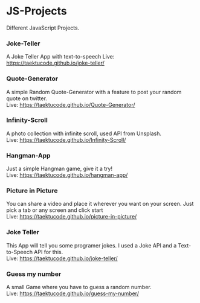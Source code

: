 # JS-Projects

Different JavaScript Projects.

### Joke-Teller

A Joke Teller App with text-to-speech
Live: https://taektucode.github.io/joke-teller/

### Quote-Generator

A simple Random Quote-Generator with a feature to post your random quote on twitter. <br>
Live: https://taektucode.github.io/Quote-Generator/

### Infinity-Scroll

A photo collection with infinite scroll, used API from Unsplash. <br>
Live: https://taektucode.github.io/Infinity-Scroll/

### Hangman-App

Just a simple Hangman game, give it a try!<br>
Live: https://taektucode.github.io/hangman-app/

### Picture in Picture

You can share a video and place it wherever you want on your screen. Just pick a tab or any screen and click start<br>
Live: https://taektucode.github.io/picture-in-picture/

### Joke Teller

This App will tell you some programer jokes. I used a Joke API and a Text-to-Speech API for this.<br>
Live: https://taektucode.github.io/joke-teller/

### Guess my number

A small Game where you have to guess a random number.<br>
Live: https://taektucode.github.io/guess-my-number/
